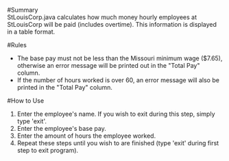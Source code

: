 #Summary  
StLouisCorp.java calculates how much money hourly employees at StLouisCorp will be paid (includes overtime).
This information is displayed in a table format.

#Rules
* The base pay must not be less than the Missouri minimum wage ($7.65), otherwise an error message will be 
printed out in the "Total Pay" column.
* If the number of hours worked is over 60, an error message will also be printed in the "Total Pay" column.
  
#How to Use
1. Enter the employee's name. If you wish to exit during this step, simply type 'exit'.
2. Enter the employee's base pay.
3. Enter the amount of hours the employee worked.
4. Repeat these steps until you wish to are finished (type 'exit' during first step to exit program).
